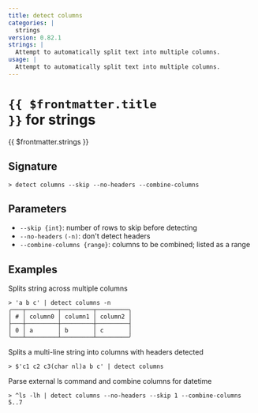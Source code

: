 ```yaml
---
title: detect columns
categories: |
  strings
version: 0.82.1
strings: |
  Attempt to automatically split text into multiple columns.
usage: |
  Attempt to automatically split text into multiple columns.
---
```


# <code>{{ $frontmatter.title }}</code> for strings

<div class='command-title'>{{ $frontmatter.strings }}</div>

## Signature

```> detect columns --skip --no-headers --combine-columns```

## Parameters

 -  `--skip {int}`: number of rows to skip before detecting
 -  `--no-headers` `(-n)`: don't detect headers
 -  `--combine-columns {range}`: columns to be combined; listed as a range

## Examples

Splits string across multiple columns
```shell
> 'a b c' | detect columns -n
╭───┬─────────┬─────────┬─────────╮
│ # │ column0 │ column1 │ column2 │
├───┼─────────┼─────────┼─────────┤
│ 0 │ a       │ b       │ c       │
╰───┴─────────┴─────────┴─────────╯

```

Splits a multi-line string into columns with headers detected
```shell
> $'c1 c2 c3(char nl)a b c' | detect columns

```

Parse external ls command and combine columns for datetime
```shell
> ^ls -lh | detect columns --no-headers --skip 1 --combine-columns 5..7

```
